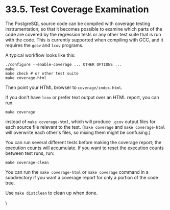 # 33.5. Test Coverage Examination

The PostgreSQL source code can be compiled with coverage testing instrumentation, so that it becomes possible to examine which parts of the code are covered by the regression tests or any other test suite that is run with the code. This is currently supported when compiling with GCC, and it requires the `gcov` and `lcov` programs.

A typical workflow looks like this:

```
./configure --enable-coverage ... OTHER OPTIONS ...
make
make check # or other test suite
make coverage-html
```

Then point your HTML browser to `coverage/index.html`.

If you don't have `lcov` or prefer text output over an HTML report, you can run

```
make coverage
```

instead of `make coverage-html`, which will produce `.gcov` output files for each source file relevant to the test. (`make coverage` and `make coverage-html` will overwrite each other's files, so mixing them might be confusing.)

You can run several different tests before making the coverage report; the execution counts will accumulate. If you want to reset the execution counts between test runs, run:

```
make coverage-clean
```

You can run the `make coverage-html` or `make coverage` command in a subdirectory if you want a coverage report for only a portion of the code tree.

Use `make distclean` to clean up when done.

\
